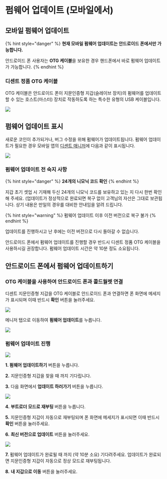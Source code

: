 # 펌웨어 업데이트 (모바일에서)

## 모바일 펌웨어 업데이트

{% hint style="danger" %}
**현재 모바일 펌웨어 업데이트는 안드로이드 폰에서만 가능합니다.**&#x20;

안드로이드 폰 사용자는 **OTG 케이블**을 보유한 경우 핸드폰에서 바로 펌웨어 업데이트가 가능합니다.
{% endhint %}

### 디센트 정품 OTG 케이블

OTG 케이블은 안드로이드 폰이 지문인증형 지갑(슬레이브 장치)의 펌웨어를 업데이트할 수 있는 호스트(마스터) 장치로 작동하도록 하는 특수한 유형의 USB 케이블입니다.

![](../.gitbook/assets/그림2.png)

## 펌웨어 업데이트 표시

새로운 코인이 추가되거나, 버그 수정을 위해 펌웨어가 업데이트됩니다. 펌웨어 업데이트가 필요한 경우 모바일 앱의 [디센트 매니저](../mobile-app/mobile-app-dcent-manager/)에 다음과 같이 표시됩니다.

![](<../.gitbook/assets/그림1 (3).png>)

### 펌웨어 업데이트 전 숙지 사항

{% hint style="danger" %}
**24개의 니모닉 코드 확인**
{% endhint %}

지갑 초기 셋업 시 기재해 두신 24개의 니모닉 코드를 보유하고 있는 지 다시 한번 확인해 주세요. (업데이트가 정상적으로 완료되면 복구 없이 고객님의 자산은 그대로 보관됩니다. 상기 내용은 만일의 경우를 대비한 안내임을 알려 드립니다.

{% hint style="warning" %}
펌웨어 업데이트 이후 이전 버전으로 복구 불가
{% endhint %}

업데이트를 진행하시고 난 후에는 이전 버전으로 다시 돌아갈 수 없습니다.

안드로이드 폰에서 펌웨어 업데이트를 진행할 경우 반드시 디센트 정품 OTG 케이블을 사용하시길 권장합니다. 펌웨어 업데이트 시간은 약 10분 정도 소요됩니다.

## 안드로이드 폰에서 펌웨어 업데이트하기

### OTG 케이블을 사용하여 안드로이드 폰과 콜드월렛 연결

디센트 지문인증형 지갑을 OTG 케이블로 안드로이드 폰과 연결하면 폰 화면에 메세지가 표시되며 이때 반드시 **확인** 버튼을 눌러주세요.

![](<../.gitbook/assets/그림2 (3) (1).png>)

메니저 탭으로 이동하여 **펌웨어 업데이트**를 누릅니다.

![](<../.gitbook/assets/그림3 (2).png>)

### 펌웨어 업데이트 진행

![](<../.gitbook/assets/그림4 (1).png>)

**1. 펌웨어 업데이트하기** 버튼을 누릅니다.&#x20;

**2.** 지문인증형 지갑을 찾을 때 까지 기다립니다.&#x20;

**3.** 다음 화면에서 **업데이트 하러가기** 버튼을 누릅니다.

![](<../.gitbook/assets/그림5 (1).png>)

**4.** **부트로더 모드로 재부팅** 버튼을 누릅니다.&#x20;

**5.** 지문인증형 지갑이 자동으로 재부팅되며 폰 화면에 메세지가 표시되면 이때 반드시 **확인** 버튼을 눌러주세요.&#x20;

**6.** **최신 버전으로 업데이트** 버튼을 눌러주세요.

![](../.gitbook/assets/그림6.png)

**7.** 펌웨어 업데이트가 완료될 때 까지 (약 10분 소요) 기다려주세요. 업데이트가 완료되면 지문인증형 지갑이 자동으로 정상 모드로 재부팅됩니다.&#x20;

**8.** **내 지갑으로 이동** 버튼을 눌러주세요.
